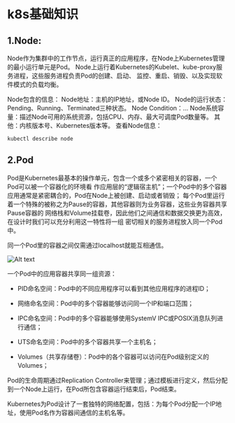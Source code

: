 
k8s基础知识
===============

1.Node:
---------------
Node作为集群中的工作节点，运行真正的应用程序，在Node上Kubernetes管理的最小运行单元是Pod。
Node上运行着Kubernetes的Kubelet、kube-proxy服务进程，这些服务进程负责Pod的创建、启动、
监控、重启、销毁、以及实现软件模式的负载均衡。

Node包含的信息：
Node地址：主机的IP地址，或Node ID。
Node的运行状态：Pending、Running、Terminated三种状态。
Node Condition：…
Node系统容量：描述Node可用的系统资源，包括CPU、内存、最大可调度Pod数量等。
其他：内核版本号、Kubernetes版本等。
查看Node信息：

    kubectl describe node

2.Pod
----------------
Pod是Kubernetes最基本的操作单元，包含一个或多个紧密相关的容器，一个Pod可以被一个容器化的环境看
作应用层的“逻辑宿主机”；一个Pod中的多个容器应用通常是紧密耦合的，Pod在Node上被创建、启动或者销毁；
每个Pod里运行着一个特殊的被称之为Pause的容器，其他容器则为业务容器，这些业务容器共享Pause容器的
网络栈和Volume挂载卷，因此他们之间通信和数据交换更为高效，在设计时我们可以充分利用这一特性将一组
密切相关的服务进程放入同一个Pod中。

同一个Pod里的容器之间仅需通过localhost就能互相通信。

![Alt text](/home/qsyqian/Pictures/选区_031.png)

一个Pod中的应用容器共享同一组资源：

* PID命名空间：Pod中的不同应用程序可以看到其他应用程序的进程ID；

* 网络命名空间：Pod中的多个容器能够访问同一个IP和端口范围；

* IPC命名空间：Pod中的多个容器能够使用SystemV IPC或POSIX消息队列进行通信；

* UTS命名空间：Pod中的多个容器共享一个主机名；

* Volumes（共享存储卷）：Pod中的各个容器可以访问在Pod级别定义的Volumes；

Pod的生命周期通过Replication Controller来管理；通过模板进行定义，然后分配到一个Node上运行，在Pod所包含容器运行结束后，Pod结束。

Kubernetes为Pod设计了一套独特的网络配置，包括：为每个Pod分配一个IP地址，使用Pod名作为容器间通信的主机名等。
